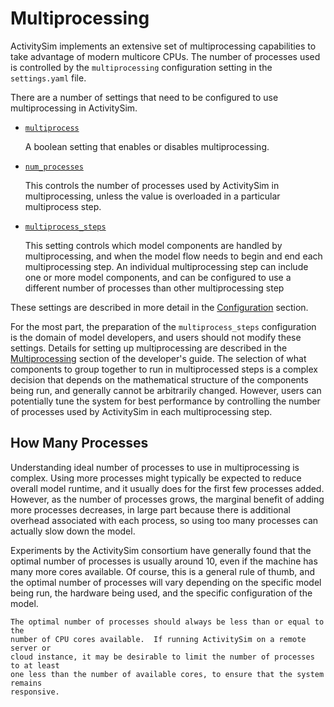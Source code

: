 # Multiprocessing

ActivitySim implements an extensive set of multiprocessing capabilities to take
advantage of modern multicore CPUs.  The number of processes used is controlled
by the `multiprocessing` configuration setting in the `settings.yaml` file.

There are a number of settings that need to be configured to use multiprocessing
in ActivitySim.

- [`multiprocess`](activitysim.core.configuration.Settings.multiprocess)

  A boolean setting that enables or disables multiprocessing.

- [`num_processes`](activitysim.core.configuration.Settings.num_processes)

  This controls the number of processes used by ActivitySim in multiprocessing,
  unless the value is overloaded in a particular multiprocess step.

- [`multiprocess_steps`](activitysim.core.configuration.Settings.multiprocess_steps)

  This setting controls which model components are handled by multiprocessing,
  and when the model flow needs to begin and end each multiprocessing step. An
  individual multiprocessing step can include one or more model components, and
  can be configured to use a different number of processes than other
  multiprocessing step

These settings are described in more detail in the [Configuration](configuration)
section.

For the most part, the preparation of the `multiprocess_steps` configuration is
the domain of model developers, and users should not modify these settings.
Details for setting up multiprocessing are described in the
[Multiprocessing](multiprocessing_in_detail) section of the developer's guide.
The selection of what components to group together to run in multiprocessed steps is
a complex decision that depends on the mathematical structure of the components
being run, and generally cannot be arbitrarily changed.  However, users can
potentially tune the system for best performance by controlling the number of
processes used by ActivitySim in each multiprocessing step.


## How Many Processes

Understanding ideal number of processes to use in multiprocessing is complex.  Using
more processes might typically be expected to reduce overall model runtime, and
it usually does for the first few processes added.  However, as the number of
processes grows, the marginal benefit of adding more processes decreases, in large
part because there is additional overhead associated with each process, so using too many
processes can actually slow down the model.

Experiments by the ActivitySim consortium have generally found that the optimal
number of processes is usually around 10, even if the machine has many more
cores available.  Of course, this is a general rule of thumb, and the optimal
number of processes will vary depending on the specific model being run, the
hardware being used, and the specific configuration of the model.

```{tip}
The optimal number of processes should always be less than or equal to the
number of CPU cores available.  If running ActivitySim on a remote server or
cloud instance, it may be desirable to limit the number of processes to at least
one less than the number of available cores, to ensure that the system remains
responsive.
```
